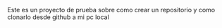 Este es un proyecto de prueba sobre como crear un repositorio y como clonarlo desde github a mi pc local
